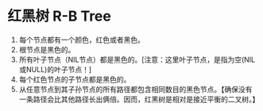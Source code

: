 # 红黑树 R-B Tree

1. 每个节点都有一个颜色，红色或者黑色。
2. 根节点是黑色的。
3. 所有叶子节点（NIL节点）都是黑色的。[注意：这里叶子节点，是指为空(NIL或NULL)的叶子节点！]
4. 每个红色节点的子节点都是黑色的。
5. 从任意节点到其子孙节点的所有路径都包含相同数目的黑色节点。【确保没有一条路径会比其他路径长出俩倍。因而，红黑树是相对是接近平衡的二叉树。】
